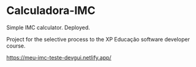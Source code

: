 # Calculadora-IMC
Simple IMC calculator. Deployed.

Project for the selective process to the XP Educação software developer course.

https://meu-imc-teste-devgui.netlify.app/
